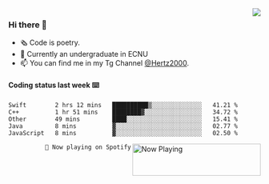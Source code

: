 <img  align="right" src="https://github-readme-stats.vercel.app/api?username=BillChen2K&show_icons=true&count_private=true&hide_title=true">

### Hi there 👋

- 🗞 Code is poetry.
- 🌱 Currently an undergraduate in ECNU
- 📫 You can find me in my Tg Channel [@Hertz2000](https://t.me/Hertz2000).

#### Coding status last week ⌨️

<!--START_SECTION:waka-->
```text
Swift        2 hrs 12 mins   ██████████▒░░░░░░░░░░░░░░   41.21 % 
C++          1 hr 51 mins    ████████▓░░░░░░░░░░░░░░░░   34.72 % 
Other        49 mins         ████░░░░░░░░░░░░░░░░░░░░░   15.41 % 
Java         8 mins          ▓░░░░░░░░░░░░░░░░░░░░░░░░   02.77 % 
JavaScript   8 mins          ▓░░░░░░░░░░░░░░░░░░░░░░░░   02.50 % 
```
<!--END_SECTION:waka-->


<div>
<a href="https://spotify-now-playing.billchen2k.vercel.app/now-playing?open">
   <img align="right" src="https://spotify-now-playing.billchen2k.vercel.app/now-playing" width="256" height="64" alt="Now Playing">
</a>
</div>

<div>
<p align="right"><code>🎵 Now playing on Spotify</code></p>
</div>

<!--
**BillChen2K/BillChen2K** is a ✨ _special_ ✨ repository because its `README.md` (this file) appears on your GitHub profile.

Here are some ideas to get you started:

- 🔭 I’m currently working on ...
- 🌱 I’m currently learning ...
- 👯 I’m looking to collaborate on ...
- 🤔 I’m looking for help with ...
- 💬 Ask me about ...
- 📫 How to reach me: ...
- 😄 Pronouns: ...
- ⚡ Fun fact: ...
-->
